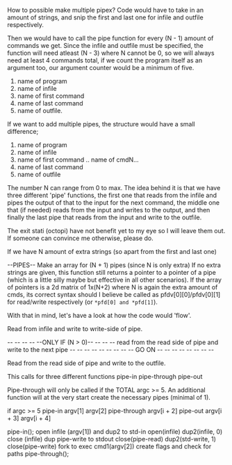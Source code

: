 How to possible make multiple pipex?
Code would have to take in an amount of strings, and snip the first and last one for infile and outfile respectively.

Then we would have to call the pipe function for every (N - 1) amount of commands we get. Since the infile and outfile must be specified, the function will need atleast (N - 3) where N cannot be 0, so we will always need at least 4 commands total, if we count the program itself as an argument too, our argument counter would be a minimum of five. 
1. name of program
2. name of infile
3. name of first command
4. name of last command
5. name of outfile.

If we want to add multiple pipes, the structure would have a small difference;
1. name of program
2. name of infile
3. name of first command
.. name of cmdN...
4. name of last command
5. name of outfile

The number N can range from 0 to max. 
The idea behind it is that we have three different 'pipe' functions, the first one that reads from the infile and pipes the output of that to the input for the next command, the middle one that (if needed) reads from the input and writes to the output, and then finally the last pipe that reads from the input and write to the outfile.

The exit stati (octopi) have not benefit yet to my eye so I will leave them out. If someone can convince me otherwise, please do.

If we have N amount of extra strings (so apart from the first and last one)

--PIPES--
Make an array for (N + 1) pipes (since N is only extra)
If no extra strings are given, this function still returns a pointer to a pointer of a pipe (which is a little silly maybe but effective in all other scenarios).
If the array of pointers is a 2d matrix of 1x(N+2) where N is again the extra amount of cmds, its correct syntax should I believe be called as pfdv[0][0]/pfdv[0][1] for read/write respectively (or `*pfd[0] and *pfd[1]`).

With that in mind, let's have a look at how the code would 'flow'.

Read from infile and write to write-side of pipe.

-- -- -- -- --ONLY IF (N > 0)-- -- -- --
read from the read side of pipe and write to the next pipe
-- -- -- -- -- -- -- -- -- GO ON -- -- -- -- -- -- -- --

Read from the read side of pipe and write to the outfile.

This calls for three different functions
pipe-in
pipe-through
pipe-out

Pipe-through will only be called if the TOTAL argc >= 5.
An additional function will at the very start create the necessary pipes (minimal of 1).

if argc >= 5
	pipe-in argv[1] argv[2]
	pipe-through argv[i + 2]
	pipe-out argv[i + 3] argv[i + 4]

pipe-in();
	open infile (argv[1]) and dup2 to std-in
		open(infile)
		dup2(infile, 0)
		close (infile)
	dup pipe-write to stdout
		close(pipe-read)
		dup2(std-write, 1)
		close(pipe-write)
	fork to exec cmd1(argv[2])
		create flags and check for paths
pipe-through();
